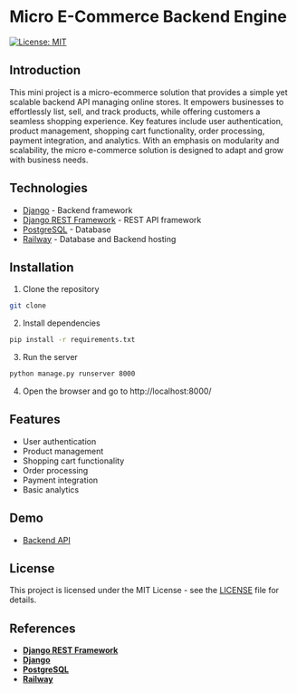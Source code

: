 # Micro E-Commerce Backend Engine
[![License: MIT](https://img.shields.io/badge/License-MIT-yellow.svg)](https://opensource.org/licenses/MIT)

## Introduction
This mini project is a micro-ecommerce solution that provides a simple yet scalable backend API managing online stores. It empowers businesses to effortlessly list, sell, and track products, while offering customers a seamless shopping experience. Key features include user authentication, product management, shopping cart functionality, order processing, payment integration, and analytics. With an emphasis on modularity and scalability, the micro e-commerce solution is designed to adapt and grow with business needs.

## Technologies
* [Django](https://www.djangoproject.com/) - Backend framework
* [Django REST Framework](https://www.django-rest-framework.org/) - REST API framework
* [PostgreSQL](https://www.postgresql.org/) - Database
* [Railway](https://railway.app/) - Database and Backend hosting

## Installation
1. Clone the repository
```bash
git clone
```
2. Install dependencies
```bash
pip install -r requirements.txt
```
3. Run the server
```bash
python manage.py runserver 8000
```
4. Open the browser and go to http://localhost:8000/

## Features
* User authentication
* Product management
* Shopping cart functionality
* Order processing
* Payment integration
* Basic analytics

## Demo
* [Backend API](https://micro-ecommerce-backend-engine.up.railway.app/)

## License
This project is licensed under the MIT License - see the [LICENSE](LICENSE) file for details.

## References
* [**Django REST Framework**](https://www.django-rest-framework.org/)
* [**Django**](https://www.djangoproject.com/)
* [**PostgreSQL**](https://www.postgresql.org/)
* [**Railway**](https://railway.app/)
